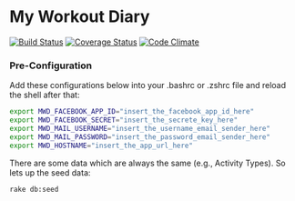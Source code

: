 My Workout Diary
================

[![Build Status](https://travis-ci.org/BraviSoftware/my-workout-diary.png?branch=master)](https://travis-ci.org/BraviSoftware/my-workout-diary)
[![Coverage Status](https://coveralls.io/repos/BraviSoftware/my-workout-diary/badge.png?branch=master)](https://coveralls.io/r/BraviSoftware/my-workout-diary?branch=master)
[![Code Climate](https://codeclimate.com/github/BraviSoftware/my-workout-diary.png)](https://codeclimate.com/github/BraviSoftware/my-workout-diary)



### Pre-Configuration
Add these configurations below into your .bashrc or .zshrc file and reload the shell after that:
```bash
export MWD_FACEBOOK_APP_ID="insert_the_facebook_app_id_here"
export MWD_FACEBOOK_SECRET="insert_the_secrete_key_here"
export MWD_MAIL_USERNAME="insert_the_username_email_sender_here"
export MWD_MAIL_PASSWORD="insert_the_password_email_sender_here"
export MWD_HOSTNAME="insert_the_app_url_here"
```

There are some data which are always the same (e.g., Activity Types). So lets up the seed data:
```bash
rake db:seed
```